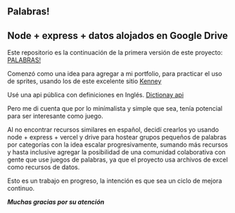 ## Palabras!
## Node + express +  datos alojados en Google Drive


Este repositorio es la continuación de la primera versión de este proyecto: 
[PALABRAS!](https://github.com/Rom1na/words) 

Comenzó como una idea para agregar a mi portfolio, para practicar el uso de sprites, usando los de este excelente sitio
[Kenney](https://www.kenney.nl/) 

Usé una api pública con definiciones en Inglés.
[Dictionay api](https://dictionaryapi.dev/) 

Pero me di cuenta que por lo minímalista y simple que sea, tenía potencial para ser interesante como juego.

Al no encontrar recursos similares en español,
decidí crearlos yo usando node + express + vercel y drive para hostear grupos pequeños de palabras por categorías con la idea escalar progresivamente, sumando más recursos
y hasta inclusive agregar la posibilidad de una comunidad colaborativa con gente que use juegos de palabras, ya que el proyecto usa archivos de excel como recursos de datos.

Esto es un trabajo en progreso, la intención es que sea un ciclo de mejora continuo.


***Muchas gracias por su atención***